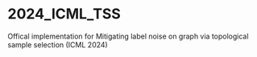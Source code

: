 # 2024_ICML_TSS
Offical implementation for Mitigating label noise on graph via topological sample selection (ICML 2024)
